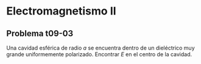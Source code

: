 # Electromagnetismo II
## Problema t09-03

Una cavidad esférica de radio $`a`$ se encuentra dentro de un dieléctrico
muy grande uniformemente polarizado. Encontrar $`E`$ en el centro de la
cavidad.
